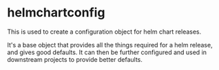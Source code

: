 # helmchartconfig

This is used to create a configuration object for helm chart releases.

It's a base object that provides all the things required for a helm release, and gives good defaults. It can then be further configured and used in downstream projects to provide better defaults.
